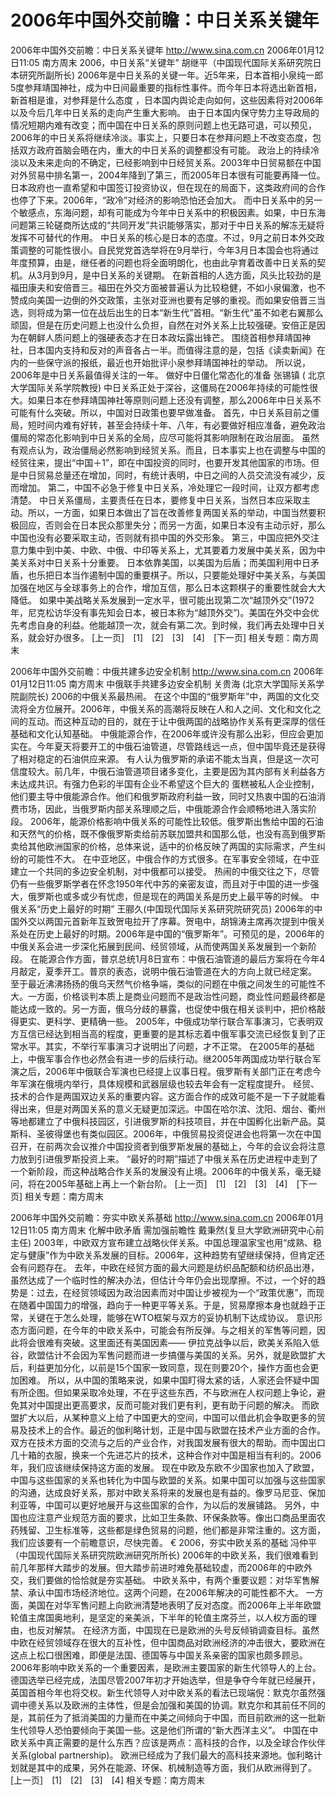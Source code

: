 # 2006年中国外交前瞻：中日关系关键年

2006年中国外交前瞻：中日关系关键年
http://www.sina.com.cn 2006年01月12日11:05 南方周末
2006，中日关系“关键年”
    胡继平（中国现代国际关系研究院日本研究所副所长)
2006年是中日关系的关键一年。近5年来，日本首相小泉纯一郎5度参拜靖国神社，成为中日间最重要的指标性事件。而今年日本将选出新首相，新首相是谁，对参拜是什么态度
，日本国内舆论走向如何，这些因素将对2006年以及今后几年中日关系的走向产生重大影响。
由于日本国内保守势力主导政局的情况短期内难有改变；而中国在中日关系的原则问题上也无路可退，可以预见，2006年的中日关系将继续冷淡。事实上，只要日本在参拜问题上不改变态度，包括双方政府首脑会晤在内，重大的中日关系的调整都没有可能。
政治上的持续冷淡以及未来走向的不确定，已经影响到中日经贸关系。2003年中日贸易额在中国对外贸易中排名第一，2004年降到了第三，而2005年日本很有可能要再降一位。日本政府也一直希望和中国签订投资协议，但在现在的局面下，这类政府间的合作也停了下来。2006年，“政冷”对经济的影响恐怕还会加大。
而中日关系中的另一个敏感点，东海问题，却有可能成为今年中日关系中的积极因素。如果，中日东海问题第三轮磋商所达成的“共同开发”共识能够落实，那对于中日关系的解冻无疑将发挥不可替代的作用。
中日关系的核心是日本的态度。不过，9月之前日本外交政策调整的可能性很小。自民党党首选举将在9月举行，今年3月日本国会也将通过年度预算，由是，继任者的问题也将全面明朗化，也由此孕育着改善中日关系的契机。从3月到9月，是中日关系的关键期。
在新首相的人选方面，风头比较劲的是福田康夫和安倍晋三。福田在外交方面被普遍认为比较稳健，不如小泉偏激，也不赞成向美国一边倒的外交政策，主张对亚洲也要有足够的重视。而如果安倍晋三当选，则将成为第一位在战后出生的日本“新生代”首相。“新生代”虽不如老右翼那么顽固，但是在历史问题上也没什么负担，自然在对外关系上比较强硬。安倍正是因为在朝鲜人质问题上的强硬表态才在日本政坛露出锋芒。
围绕首相参拜靖国神社，日本国内支持和反对的声音各占一半。而值得注意的是，包括《读卖新闻》在内的一些保守派的报纸，最近也开始批评小泉参拜靖国神社的举动。
所以说，2006年是中日关系最值得关注的一年。
做好中日僵化常态化的准备
    张锡镇 (
北京大学国际关系学院教授)
中日关系正处于深谷，这僵局在2006年持续的可能性很大。如果日本在参拜靖国神社等原则问题上还没有调整，那么2006年中日关系不可能有什么突破。所以，中国对日政策也要早做准备。
首先，中日关系目前之僵局，短时间内难有好转，甚至会持续十年、八年，有必要做好相应准备，避免政治僵局的常态化影响到中日关系的全局，应尽可能将其影响限制在政治层面。
虽然有观点认为，政治僵局必然影响到经贸关系。而且，日本事实上也在调整与中国的经贸往来，提出“中国＋1”，即在中国投资的同时，也要开发其他国家的市场。但是中日贸易总量还在增加，同时，有统计表明，中日之间的人员交流没有减少，反而增加。
第二，中国不必急于修复中日关系，冷处理它一段时间，让双方都考虑清楚。
中日关系僵局，主要责任在日本，要修复中日关系，当然日本应采取主动。所以，一方面，如果日本做出了旨在改善修复两国关系的举动，中国当然要积极回应，否则会在日本民众那里失分；而另一方面，如果日本没有主动示好，那么中国也没有必要采取主动，否则就有损中国的外交形象。
第三，中国应把外交注意力集中到中美、中欧、中俄、中印等关系上，尤其要着力发展中美关系，因为中美关系对中日关系十分重要。
日本依靠美国，以美国为后盾；而美国利用中日矛盾，也乐把日本当作遏制中国的重要棋子。所以，只要能处理好中美关系，与美国加强在地区与全球事务上的合作，增加互信，那么日本这颗棋子的重要性就会大大降低。
如果中美战略关系发展到一定水平，很可能出现第二次“越顶外交”(1972年，尼克松访华没有事先知会日本，被日本称为“越顶外交”)。美国在外交中会优先考虑自身的利益。他能越顶一次，就会有第二次。到时候，我们再去处理中日关系，就会好办很多。
[上一页]　[1]　[2]　[3]　[4]　[下一页]
相关专题：南方周末 

2006年中国外交前瞻：中俄共建多边安全机制
http://www.sina.com.cn 2006年01月12日11:05 南方周末
中俄联手共建多边安全机制
    关贵海 (北京大学国际关系学院副院长)
2006的中俄关系最热闹。
在这个中国的“俄罗斯年”中，两国的文化交流将全方位展开。2006年，中俄关系的高潮将反映在人和人之间、文化和文化之间的互动。而这种互动的目的，就在于让中俄两国的战略协作关系有更深厚的信任基础和文化认知基础。
中俄能源合作，在2006年或许没有那么出彩，但应会更加实在。今年夏天将要开工的中俄石油管道，尽管路线远一点，但中国毕竟还是获得了相对稳定的石油供应来源。
有人认为俄罗斯的承诺不能太当真，但是这一次可信度较大。前几年，中俄石油管道项目诸多变化，主要是因为其内部有关利益各方未达成共识。有强力色彩的半国有企业不希望这个巨大的
蛋糕被私人企业控制，他们要主导中俄能源合作。他们和俄罗斯政府利益一致，同时又热衷中国的石油消费市场，因此，当俄罗斯内部关系理顺之后，中俄能源合作会顺畅地进入落实阶段。
2006年，能源价格影响中俄关系的可能性比较低。俄罗斯出售给中国的石油和天然气的价格，既不像俄罗斯卖给前苏联加盟共和国那么低，也没有高到俄罗斯卖给其他欧洲国家的价格，总体来说，适中的价格反映了两国的实际需求，产生纠纷的可能性不大。
在中亚地区，中俄合作的方式很多。在军事安全领域，在中亚建立一个共同的多边安全机制，对中俄都可以接受。
热闹的中俄交往之下，尽管仍有一些俄罗斯学者在怀念1950年代中苏的亲密友谊，而且对于中国的进一步强大，俄罗斯也或多或少有忧虑，但是现在的两国关系是历史上最平等的时候。
中俄关系“历史上最好的时期”
    王郦久(中国现代国际关系研究院研究员)
2006年的中国外交以两国元首新年互致贺电拉开了序幕。贺电中，胡锦涛主席再次提到中俄关系处在历史上最好的时期。2006年是中国的“俄罗斯年”。可预见的是，2006年的中俄关系会进一步深化拓展到民间、经贸领域，从而使两国关系发展到一个新阶段。
在能源合作方面，普京总统1月8日宣布：中俄石油管道的最后方案将在今年4月敲定，夏季开工。普京的表态，说明中俄石油管道在大的方向上就已经定案。
至于最近沸沸扬扬的俄乌天然气价格争端，类似的问题在中俄之间发生的可能性不大。一方面，价格谈判本质上是商业问题而不是政治性问题，商业性问题最终都是能达成一致的。另一方面，俄乌分歧的暴露，也促使中俄在相关谈判中，把价格敲得更实、更科学、更精确一些。
2005年，中俄成功举行联合军事演习，它表明双方互信已经达到相当高的程度，更重要的是其标志着中俄军事交流已经恢复到了正常水平。其实，不举行军事演习才说明出了问题，才不正常。
在2005年的基础上，中俄军事合作也必然会有进一步的后续行动。继2005年两国成功举行联合军演之后，2006年中俄联合军演也已经提上议事日程。俄罗斯有关部门正在考虑今年军演在俄境内举行，具体规模和武器层级也较去年会有一定程度提升。
经贸、技术的合作是两国双边关系的重要内容。这方面合作的成效可能不是一下子就能看得出来，但是对两国关系的意义无疑更加深远。中国在哈尔滨、沈阳、烟台、衢州等地都建立了中俄科技园区，引进俄罗斯的科技项目，并在中国孵化出新产品。莫斯科、圣彼得堡也有类似园区。2006年，中俄贸易投资促进会也将第一次在中国召开，在前两次会议推介中国投资者到俄罗斯发展的基础上，今年的会议会将注意力放到引进俄罗斯投资上来。
“最好的时期”描述了中俄关系在历史进程中走到了一个新阶段，而这种战略合作关系的发展没有止境。2006年的中俄关系，毫无疑问，将在2005年基础上再上一个新台阶。
[上一页]　[1]　[2]　[3]　[4]　[下一页]
相关专题：南方周末 

2006年中国外交前瞻：夯实中欧关系基础
http://www.sina.com.cn 2006年01月12日11:05 南方周末
化解中欧矛盾 需加强前瞻性
    戴秉然(复旦大学欧洲研究中心前主任)
2003年，中欧双方宣布建立战略伙伴关系。中国总理温家宝也用“成熟、稳定与健康”作为中欧关系发展的目标。2006年，这种趋势有望继续保持，但肯定还会有问题存在。
去年，中欧在经贸方面的最大问题是纺织品配额和纺织品出港，虽然达成了一个临时性的解决办法，但估计今年仍会出现摩擦。不过，一个好的趋势是：过去，在经贸领域因为政治因素而对中国让步被视为一个“政策优惠”，而现在随着中国国力的增强，趋向于一种更平等关系。于是，贸易摩擦本身也就趋于正常，关键在于怎么处理，能够在WTO框架与双方的妥协机制下达成协议。
意识形态方面问题，在今年的中欧关系中，可能会有所反弹。与之相关的军售等问题，因此将会很难有突破。这里面还有美国因素——
伊拉克战争以后，欧美关系陷入低谷，欧盟估计不会因为军售问题而进一步搞僵与美国的关系。另外，就是欧盟扩大后，利益更加分化，以前是15个国家一致同意，现在则要20个，操作方面也会更加困难。
所以，从中国的策略来说，如果中国盯得太紧的话，人家还会怀疑中国有所企图。但如果采取冷处理，不在乎这些东西，不与欧洲在人权问题上争论，避免其对中国提出更高要求，反而可能对我们更有利，更有助于问题的解决。
而欧盟扩大以后，从某种意义上给了中国更大的空间，中国可以借此机会争取更多的贸易及技术上的合作。最近的伽利略计划，正是中国与欧盟在技术产业方面的合作。双方在技术方面的交流与之后的产业合作，对我国发展有很大的帮助。而中国出口几十箱的衣服，换来一个先进芯片的技术，这种合作对中国是相当有利的。2006年，我们应该继续保持这方面的发展。
现在中欧及东欧不少国家也加入了欧盟，中国与这些国家的关系也转化为中国与欧盟的关系。如果中国可以加强与这些国家的沟通，达成良好关系，那对中欧关系将来的发展也是有益的。像罗马尼亚、保加利亚等，中国可以更好地展开与这些国家的合作，为以后的发展铺路。
另外，中国也应注意产业规范方面的要求，比如卫生条款、环保条款等。像出口商品里面农药残留、卫生标准等，这些都是绿色贸易的问题，他们都是非常注重的。这方面，我们应该要有一个前瞻意识，尽快完善。 €
2006，夯实中欧关系的基础
    冯仲平（中国现代国际关系研究院欧洲研究所所长)
2006年的中欧关系，我们很难看到前几年那样大踏步的发展。但大踏步前进时难免基础较虚，而2006年的中欧外交，我们要做的恰恰就是夯实基础。
中欧关系中，有两个重要议题：对华军售解禁、承认中国市场经济地位。这两个问题，在2006年解决的可能性都不大。
一方面，美国在对华军售问题上向欧洲清楚地表明了反对态度。而2006年上半年欧盟轮值主席国奥地利，是坚定的亲美派，下半年的轮值主席芬兰，以人权方面的理由，也反对解禁。
在经济方面，中国现在已是欧洲的头号反倾销调查目标。虽然中欧在经贸领域存在很大的互补性，但中国商品对欧洲经济的冲击很大，要欧洲在这点上松口很困难，即便是法国、德国等与中国关系亲密的国家也颇多顾忌。
2006年影响中欧关系的一个重要因素，是欧洲主要国家的新生代领导人的上台。德国选举已经完成，法国尽管2007年初才开始选举，但是争夺今年就已经展开，英国首相今年也将交权。新生代领导人对中欧关系的看法已现端倪：默克尔虽然强调中德关系以及欧洲的主体性，但是会加强和美国的协调。默克尔和其前任不同的是，其前任为了抵消美国的力量而在中美之间倾向于中国，而目前欧洲的这一批新生代领导人恐怕要倾向于美国一些。这是他们所谓的“新大西洋主义”。
中国在中欧关系中真正需要的是什么东西？应该是两点：高科技的合作，以及全球合作伙伴关系(global partnership)。
欧洲已经成为了我们最大的高科技来源地。伽利略计划就是其中的成果，另外在能源、环保、机械制造等方面，我们从欧洲得到了。
[上一页]　[1]　[2]　[3]　[4]
相关专题：南方周末 

